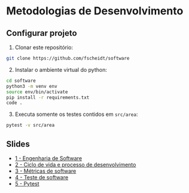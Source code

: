 # Metodologias de Desenvolvimento

## Configurar projeto

1. Clonar este repositório:

```bash
git clone https://github.com/fscheidt/software
```

2. Instalar o ambiente virtual do python:

```bash
cd software
python3 -m venv env
source env/bin/activate
pip install -r requirements.txt
code .
```

3. Executa somente os testes contidos em `src/area`:

```bash
pytest -v src/area
```

## Slides

- [1 - Engenharia de Software](/slides/01-Engenharia%20de%20software.pdf)
- [2 - Ciclo de vida e processo de desenvolvimento](/slides/02-Ciclo-de-vida.pdf)
- [3 - Métricas de software](/slides/03-Metricas-de-software.pdf)
- [4 - Teste de software ](/slides/04-Teste-de-software.pdf)
- [5 - Pytest](/slides/05-Pytest.pdf)

